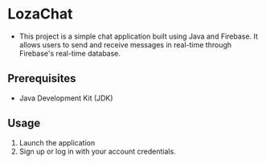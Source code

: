 # LozaChat

- This project is a simple chat application built using Java and Firebase. It allows users to send and receive messages in real-time through Firebase's real-time database.

## Prerequisites
- Java Development Kit (JDK)

## Usage
1. Launch the application
2. Sign up or log in with your account credentials.

